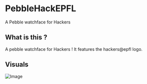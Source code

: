 PebbleHackEPFL
==============

A Pebble watchface for Hackers

## What is this ?
A pebble watchface for Hackers ! It features the hackers@epfl logo.

## Visuals

![Image](https://raw2.github.com/dtsbourg/PebbleHackEPFL/c4745b8ecb9966c54859a4b74197e5775953d8e5/pebble-screenshot_2014-01-25_22-12-44.png)
